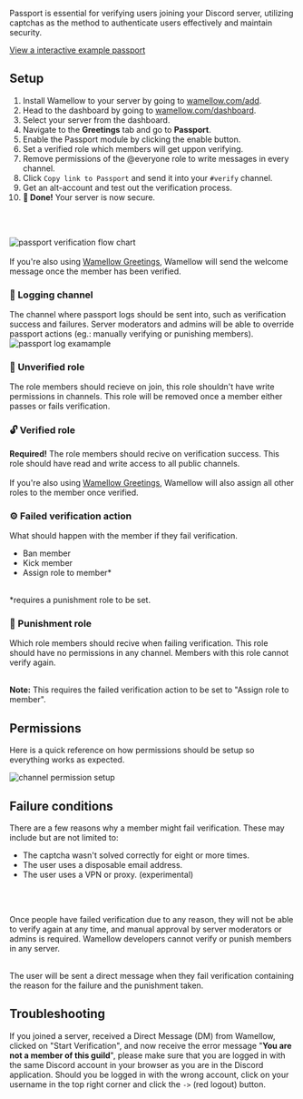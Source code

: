 Passport is essential for verifying users joining your Discord server, utilizing captchas as the method to authenticate users effectively and maintain security.

[View a interactive example passport](/passport/1125063180801036329)

## Setup
1. Install Wamellow to your server by going to [wamellow.com/add](https://wamellow.com/add).
2. Head to the dashboard by going to [wamellow.com/dashboard](https://wamellow.com/dashboard?to=greeting/passport).
3. Select your server from the dashboard.
4. Navigate to the **Greetings** tab and go to **Passport**.
5. Enable the Passport module by clicking the enable button.
6. Set a verified role which members will get uppon verifying.
7. Remove permissions of the @everyone role to write messages in every channel.
8. Click `Copy link to Passport` and send it into your `#verify` channel.
9. Get an alt-account and test out the verification process.
10. **🎉 Done!** Your server is now secure.
<br />
<br />

![passport verification flow chart](/docs-assets/passport-flow.webp?fullwidth=true)
<br />
<br />
If you're also using [Wamellow Greetings](/docs/greetings), Wamellow will send the welcome message once the member has been verified.

### 📑 Logging channel
The channel where passport logs should be sent into, such as verification success and failures. Server moderators and admins will be able to override passport actions (eg.: manually verifying or punishing members).
![passport log examample](/docs-assets/passport-log.webp)

### 🔐 Unverified role
The role members should recieve on join, this role shouldn't have write permissions in channels. This role will be removed once a member either passes or fails verification.

### 🔓 Verified role
**Required!** The role members should recive on verification success. This role should have read and write access to all public channels.
<br />
<br />
If you're also using [Wamellow Greetings](/docs/greetings), Wamellow will also assign all other roles to the member once verified.

### ⚙️ Failed verification action
What should happen with the member if they fail verification.
- Ban member
- Kick member
- Assign role to member*
<br />
*requires a punishment role to be set.

### 🧨 Punishment role
Which role members should recive when failing verification. This role should have no permissions in any channel. Members with this role cannot verify again.
<br />
<br />

**Note:** This requires the failed verification action to be set to "Assign role to member".

## Permissions
Here is a quick reference on how permissions should be setup so everything works as expected.

![channel permission setup](/docs-assets/passport-permissions.webp?fullwidth=true)

## Failure conditions
There are a few reasons why a member might fail verification. These may include but are not limited to:
- The captcha wasn't solved correctly for eight or more times.
- The user uses a disposable email address.
- The user uses a VPN or proxy. (experimental)
<br />
<br />

Once people have failed verification due to any reason, they will not be able to verify again at any time, and manual approval by server moderators or admins is required. Wamellow developers cannot verify or punish members in any server.
<br />
<br />

The user will be sent a direct message when they fail verification containing the reason for the failure and the punishment taken.

## Troubleshooting
If you joined a server, received a Direct Message (DM) from Wamellow, clicked on "Start Verification", and now receive the error message "**You are not a member of this guild**", please make sure that you are logged in with the same Discord account in your browser as you are in the Discord application. Should you be logged in with the wrong account, click on your username in the top right corner and click the `->` (red logout) button.